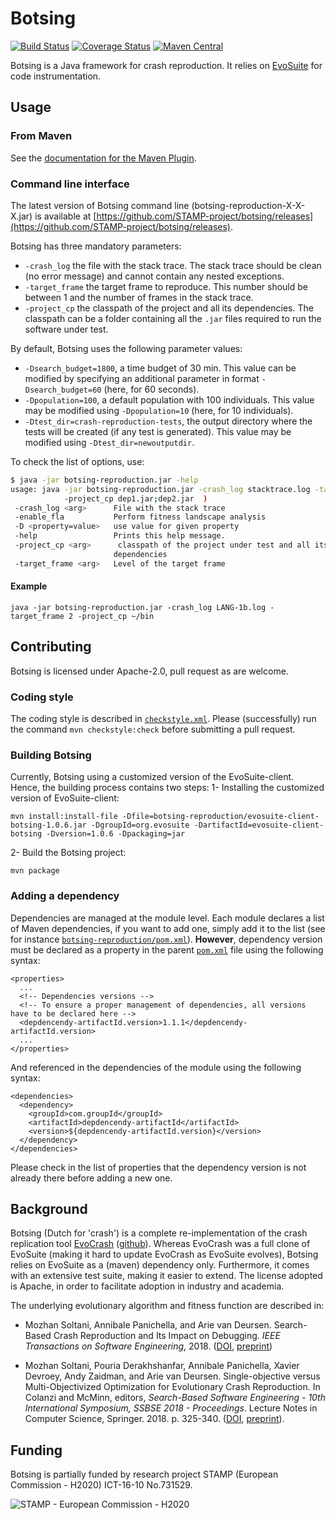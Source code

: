 # Botsing

[![Build Status](https://travis-ci.org/STAMP-project/botsing.svg?branch=master)](https://travis-ci.org/STAMP-project/botsing)
[![Coverage Status](https://coveralls.io/repos/github/STAMP-project/botsing/badge.svg?branch=master)](https://coveralls.io/github/STAMP-project/botsing?branch=master)
[![Maven Central](https://img.shields.io/maven-central/v/eu.stamp-project/botsing-reproduction.svg?label=Maven%20Central)](https://search.maven.org/search?q=g:%22eu.stamp-project%22%20AND%20a:%22botsing-reproduction%22)

Botsing is a Java framework for crash reproduction. It relies on [EvoSuite](http://www.evosuite.org) for code instrumentation.

## Usage

### From Maven

See the [documentation for the Maven Plugin](https://github.com/STAMP-project/botsing/tree/master/botsing-maven).

### Command line interface

The latest version of Botsing command line (botsing-reproduction-X-X-X.jar) is available at [https://github.com/STAMP-project/botsing/releases](https://github.com/STAMP-project/botsing/releases). 

Botsing has three mandatory parameters:
 - `-crash_log` the file with the stack trace. The stack trace should be clean (no error message) and cannot contain any nested exceptions.
 - `-target_frame` the target frame to reproduce. This number should be between 1 and the number of frames in the stack trace.
 - `-project_cp` the classpath of the project and all its dependencies. The classpath can be a folder containing all the  `.jar` files required to run the software under test.
 
By default, Botsing uses the following parameter values:
 - `-Dsearch_budget=1800`, a time budget of 30 min. This value can be modified by specifying an additional parameter in format `-Dsearch_budget=60` (here, for 60 seconds). 
 - `-Dpopulation=100`, a default population with 100 individuals. This value may be modified using `-Dpopulation=10` (here, for 10 individuals).
 - `-Dtest_dir=crash-reproduction-tests`, the output directory where the tests will be created (if any test is generated). This value may be modified using `-Dtest_dir=newoutputdir`.

To check the list of options, use:

```sh
$ java -jar botsing-reproduction.jar -help
usage: java -jar botsing-reproduction.jar -crash_log stacktrace.log -target_frame 2
            -project_cp dep1.jar;dep2.jar  )
 -crash_log <arg>      File with the stack trace
 -enable_fla           Perform fitness landscape analysis
 -D <property=value>   use value for given property
 -help                 Prints this help message.
 -project_cp <arg>      classpath of the project under test and all its
                       dependencies
 -target_frame <arg>   Level of the target frame
```

#### Example

```
java -jar botsing-reproduction.jar -crash_log LANG-1b.log -target_frame 2 -project_cp ~/bin
```


## Contributing

Botsing is licensed under Apache-2.0, pull request as are welcome.

### Coding style

The coding style is described in [`checkstyle.xml`](checkstyle.xml). Please (successfully) run the command `mvn checkstyle:check` before submitting a pull request.

### Building Botsing

Currently, Botsing using a customized version of the EvoSuite-client. Hence, the building process contains two steps:
1- Installing the customized version of EvoSuite-client:
```
mvn install:install-file -Dfile=botsing-reproduction/evosuite-client-botsing-1.0.6.jar -DgroupId=org.evosuite -DartifactId=evosuite-client-botsing -Dversion=1.0.6 -Dpackaging=jar
```
2- Build the Botsing project:

```
mvn package
```

### Adding a dependency

Dependencies are managed at the module level. Each module declares a list of Maven dependencies, if you want to add one, simply add it to the list (see for instance [`botsing-reproduction/pom.xml`](botsing-reproduction/pom.xml)). **However**, dependency version must be declared as a property in the parent [`pom.xml`](pom.xml) file using the following syntax:
```
<properties>
  ...
  <!-- Dependencies versions -->
  <!-- To ensure a proper management of dependencies, all versions have to be declared here -->
  <depdencendy-artifactId.version>1.1.1</depdencendy-artifactId.version>
  ...
</properties>
```

And referenced in the dependencies of the module using the following syntax:
```
<dependencies>
  <dependency>
    <groupId>com.groupId</groupId>
    <artifactId>depdencendy-artifactId</artifactId>
    <version>${depdencendy-artifactId.version}</version>
  </dependency>
</dependencies>
```
Please check in the list of properties that the dependency version is not already there before adding a new one.

## Background

Botsing (Dutch for 'crash') is a complete re-implementation of the crash replication tool [EvoCrash](http://www.evocrash.org) ([github](https://github.com/STAMP-project/EvoCrash)).
Whereas EvoCrash was a full clone of EvoSuite (making it hard to update EvoCrash as EvoSuite evolves), Botsing relies on EvoSuite as a (maven) dependency only. Furthermore, it comes with an extensive test suite, making it easier to extend. The license adopted is Apache, in order to facilitate adoption in industry and academia.

The underlying evolutionary algorithm and fitness function are described in:

* Mozhan Soltani, Annibale Panichella, and Arie van Deursen. Search-Based Crash Reproduction and Its Impact on Debugging. _IEEE Transactions on Software Engineering_, 2018. ([DOI](http://dx.doi.org/10.1109/TSE.2018.2877664), [preprint](https://pure.tudelft.nl/portal/en/publications/searchbased-crash-reproduction-and-its-impact-on-debugging(1281ce36-7afc-43d9-ad83-b69c60fbd49a).html))

* Mozhan Soltani, Pouria Derakhshanfar, Annibale Panichella, Xavier Devroey, Andy Zaidman, and Arie van Deursen. Single-objective versus Multi-Objectivized Optimization for Evolutionary Crash Reproduction. In Colanzi and McMinn, editors, _Search-Based Software Engineering - 10th International Symposium, SSBSE 2018 - Proceedings_. Lecture Notes in Computer Science, Springer. 2018. p. 325-340. ([DOI](http://dx.doi.org/10.1007/978-3-319-99241-9_18), [preprint](https://pure.tudelft.nl/portal/en/publications/singleobjective-versus-multiobjectivized-optimization-for-evolutionary-crash-reproduction(ccece8a1-79cd-4303-adca-34a920bf7d14).html)).


## Funding

Botsing is partially funded by research project STAMP (European Commission - H2020) ICT-16-10 No.731529.

![STAMP - European Commission - H2020](docs/logo_readme_md.png)

